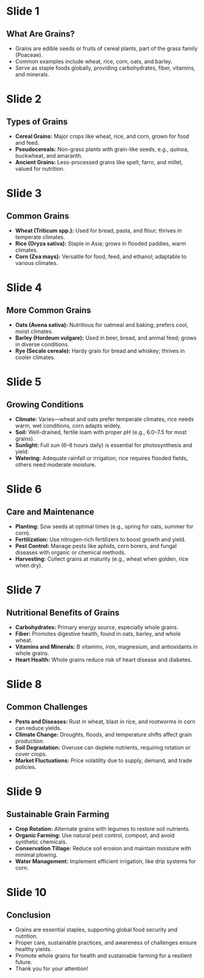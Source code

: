 # Slide 1
## What Are Grains?
- Grains are edible seeds or fruits of cereal plants, part of the grass family (Poaceae).
- Common examples include wheat, rice, corn, oats, and barley.
- Serve as staple foods globally, providing carbohydrates, fiber, vitamins, and minerals.

# Slide 2
## Types of Grains
- **Cereal Grains:** Major crops like wheat, rice, and corn, grown for food and feed.
- **Pseudocereals:** Non-grass plants with grain-like seeds, e.g., quinoa, buckwheat, and amaranth.
- **Ancient Grains:** Less-processed grains like spelt, farro, and millet, valued for nutrition.

# Slide 3
## Common Grains
- **Wheat (Triticum spp.):** Used for bread, pasta, and flour; thrives in temperate climates.
- **Rice (Oryza sativa):** Staple in Asia; grows in flooded paddies, warm climates.
- **Corn (Zea mays):** Versatile for food, feed, and ethanol; adaptable to various climates.

# Slide 4
## More Common Grains
- **Oats (Avena sativa):** Nutritious for oatmeal and baking; prefers cool, moist climates.
- **Barley (Hordeum vulgare):** Used in beer, bread, and animal feed; grows in diverse conditions.
- **Rye (Secale cereale):** Hardy grain for bread and whiskey; thrives in cooler climates.

# Slide 5
## Growing Conditions
- **Climate:** Varies—wheat and oats prefer temperate climates, rice needs warm, wet conditions, corn adapts widely.
- **Soil:** Well-drained, fertile loam with proper pH (e.g., 6.0–7.5 for most grains).
- **Sunlight:** Full sun (6–8 hours daily) is essential for photosynthesis and yield.
- **Watering:** Adequate rainfall or irrigation; rice requires flooded fields, others need moderate moisture.

# Slide 6
## Care and Maintenance
- **Planting:** Sow seeds at optimal times (e.g., spring for oats, summer for corn).
- **Fertilization:** Use nitrogen-rich fertilizers to boost growth and yield.
- **Pest Control:** Manage pests like aphids, corn borers, and fungal diseases with organic or chemical methods.
- **Harvesting:** Collect grains at maturity (e.g., wheat when golden, rice when dry).

# Slide 7
## Nutritional Benefits of Grains
- **Carbohydrates:** Primary energy source, especially whole grains.
- **Fiber:** Promotes digestive health, found in oats, barley, and whole wheat.
- **Vitamins and Minerals:** B vitamins, iron, magnesium, and antioxidants in whole grains.
- **Heart Health:** Whole grains reduce risk of heart disease and diabetes.

# Slide 8
## Common Challenges
- **Pests and Diseases:** Rust in wheat, blast in rice, and rootworms in corn can reduce yields.
- **Climate Change:** Droughts, floods, and temperature shifts affect grain production.
- **Soil Degradation:** Overuse can deplete nutrients, requiring rotation or cover crops.
- **Market Fluctuations:** Price volatility due to supply, demand, and trade policies.

# Slide 9
## Sustainable Grain Farming
- **Crop Rotation:** Alternate grains with legumes to restore soil nutrients.
- **Organic Farming:** Use natural pest control, compost, and avoid synthetic chemicals.
- **Conservation Tillage:** Reduce soil erosion and maintain moisture with minimal plowing.
- **Water Management:** Implement efficient irrigation, like drip systems for corn.

# Slide 10
## Conclusion
- Grains are essential staples, supporting global food security and nutrition.
- Proper care, sustainable practices, and awareness of challenges ensure healthy yields.
- Promote whole grains for health and sustainable farming for a resilient future.
- Thank you for your attention!